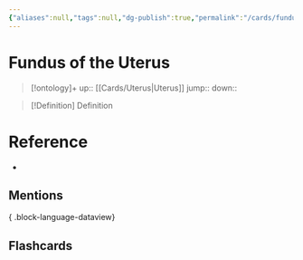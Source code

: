 ```yaml
---
{"aliases":null,"tags":null,"dg-publish":true,"permalink":"/cards/fundus-of-the-uterus/","dgPassFrontmatter":true}
---
```


# Fundus of the Uterus

> [!ontology]+
> up:: [[Cards/Uterus\|Uterus]]
> jump:: 
> down:: 

> [!Definition] Definition

# Reference

- 

## Mentions


{ .block-language-dataview}

## Flashcards